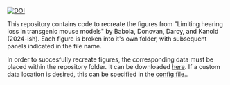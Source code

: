[![DOI](https://zenodo.org/badge/844590435.svg)](https://zenodo.org/doi/10.5281/zenodo.13773209)

This repository contains code to recreate the figures from "Limiting hearing loss in transgenic mouse models" by Babola, Donovan, Darcy, and Kanold (2024-ish). Each figure is broken into it's own folder, with subsequent panels indicated in the file name.

In order to succesfully recreate figures, the corresponding data must be placed within the repository folder. It can be downloaded [here](https://zenodo.org/doi/10.5281/zenodo.13761405). If a custom data location is desired, this can be specified in the [config file.](/Code/Travis/config.py).

